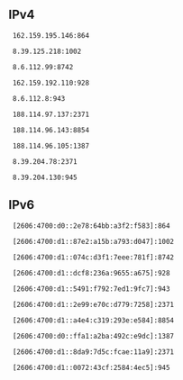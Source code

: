 ## IPv4
```
 162.159.195.146:864
```
```
 8.39.125.218:1002
```
```
 8.6.112.99:8742
```
```
 162.159.192.110:928
```
```
 8.6.112.8:943
```
```
 188.114.97.137:2371
```
```
 188.114.96.143:8854
```
```
 188.114.96.105:1387
```
```
 8.39.204.78:2371
```
```
 8.39.204.130:945
```

## IPv6
```
 [2606:4700:d0::2e78:64bb:a3f2:f583]:864
```
```
 [2606:4700:d1::87e2:a15b:a793:d047]:1002
```
```
 [2606:4700:d1::074c:d3f1:7eee:781f]:8742
```
```
 [2606:4700:d1::dcf8:236a:9655:a675]:928
```
```
 [2606:4700:d1::5491:f792:7ed1:9fc7]:943
```
```
 [2606:4700:d1::2e99:e70c:d779:7258]:2371
```
```
 [2606:4700:d1::a4e4:c319:293e:e584]:8854
```
```
 [2606:4700:d0::ffa1:a2ba:492c:e9dc]:1387
```
```
 [2606:4700:d1::8da9:7d5c:fcae:11a9]:2371
```
```
 [2606:4700:d1::0072:43cf:2584:4ec5]:945
```
